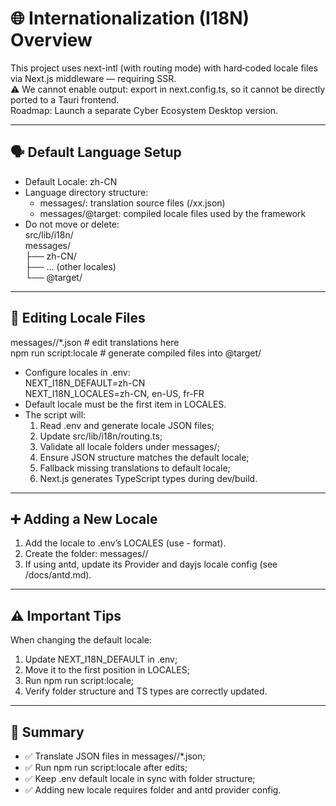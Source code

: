 # 🌐 Internationalization (I18N) Overview

This project uses next-intl (with routing mode) with hard‑coded locale files via Next.js middleware — requiring SSR.  
⚠️ We cannot enable output: export in next.config.ts, so it cannot be directly ported to a Tauri frontend.  
Roadmap: Launch a separate Cyber Ecosystem Desktop version.

---

## 🗣️ Default Language Setup

- Default Locale: zh-CN  
- Language directory structure:  
    - messages/: translation source files (<locale>/xx.json)  
    - messages/@target: compiled locale files used by the framework  
- Do not move or delete:  
  src/lib/i18n/  
  messages/  
  ├── zh-CN/  
  ├── … (other locales)  
  └── @target/  

---

## 🔧 Editing Locale Files

messages/<locale>/*.json        # edit translations here  
npm run script:locale           # generate compiled files into @target/  

- Configure locales in .env:  
  NEXT_I18N_DEFAULT=zh-CN  
  NEXT_I18N_LOCALES=zh-CN, en-US, fr-FR  
- Default locale must be the first item in LOCALES.  
- The script will:  
    1. Read .env and generate locale JSON files;  
    2. Update src/lib/i18n/routing.ts;  
    3. Validate all locale folders under messages/;  
    4. Ensure JSON structure matches the default locale;  
    5. Fallback missing translations to default locale;  
    6. Next.js generates TypeScript types during dev/build.  

---

## ➕ Adding a New Locale

1. Add the locale to .env’s LOCALES (use <lang>-<region> format).
2. Create the folder:
   messages/<new-locale>/
3. If using antd, update its Provider and dayjs locale config (see /docs/antd.md).

---

## ⚠️ Important Tips

When changing the default locale:
1. Update NEXT_I18N_DEFAULT in .env;
2. Move it to the first position in LOCALES;
3. Run npm run script:locale;
4. Verify folder structure and TS types are correctly updated.

---

## 🧩 Summary

- ✅ Translate JSON files in messages/<locale>/*.json;
- ✅ Run npm run script:locale after edits;
- ✅ Keep .env default locale in sync with folder structure;
- ✅ Adding new locale requires folder and antd provider config.

